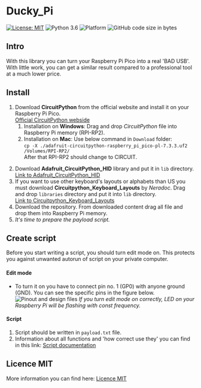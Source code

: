 # Ducky_Pi
[![License: MIT](https://img.shields.io/badge/License-MIT-yellow.svg)](https://opensource.org/licenses/MIT)
![Python 3.6](https://img.shields.io/badge/python-v3.10-informational)
![Platform](https://img.shields.io/badge/platform-windows%20%7C%20macos%20%7C%20linux-lightgrey)
![GitHub code size in bytes](https://img.shields.io/github/languages/code-size/SQTX/Ducky_Pi)

## Intro
With this library you can turn your Raspberry Pi Pico into a real
'BAD USB'. With little work, you can get a similar result compared
to a professional tool at a much lower price.

## Install
1. Download **CircuitPython** from the official website
   and install it on your Raspberry Pi Pico.<br>
   [Official CircuitPython webside](https://circuitpython.org/board/raspberry_pi_pico/)
   1. Installation on **Windows**: Drag and drop *CircuitPython* file into Raspberry Pi memory (RPI-RP2).
   2. Installation on **Mac**: Use below command in `Download` folder:<br>
      `cp -X ./adafruit-circuitpython-raspberry_pi_pico-pl-7.3.3.uf2 /Volumes/RPI-RP2/`<br>
      After that RPI-RP2 should change to CIRCUIT.

[//]: # (TODO: Write correct name of directory - not CIRCUIT)

2. Download **Adafruit_CircuitPython_HID** library and put it in `lib` directory.<br>
   [Link to  Adafruit_CircuitPython_HID](https://github.com/adafruit/Adafruit_CircuitPython_HID)
3. If you want to use other keyboard's layouts or alphabets than US
   you must download **Circuitpython_Keyboard_Layouts** by *Neradoc*.
   Drag and drop `libraries` directory and put it into `lib` directory.<br>
   [Link to Circuitpython_Keyboard_Layouts](https://github.com/Neradoc/Circuitpython_Keyboard_Layouts)
4. Download the repository. From downloaded content drag all file
   and drop them into Raspberry Pi memory.
5. *It's time to prepare the payload script.*

## Create script
Before you start writing a script, you should turn edit mode on.
This protects you against unwanted autorun of script on your
private computer.
#### Edit mode
- To turn it on you have to connect pin no. 1 (GP0) with anyone ground (GND).
  You can see the specific pins in the figure below.
  ![Pinout and design files](https://www.raspberrypi.com/documentation/microcontrollers/images/pico-pinout.svg)
  *If you turn edit mode on correctly, LED on your Raspberry Pi will be
  flashing with const frequency.*
#### Script
1. Script should be written in `payload.txt` file.
2. Information about all functions and 'how correct use they'
   you can find in this link:
   [Script documentation]()

[//]: # (TODO: Add correct link to documentation)

## Licence MIT
More information you can find here: [Licence MIT]()


